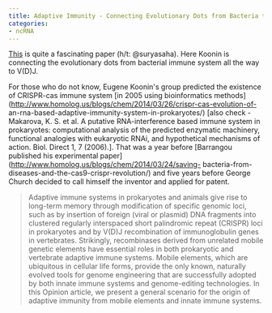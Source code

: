 ```yaml
---
title: Adaptive Immunity - Connecting Evolutionary Dots from Bacteria to Mammals
categories:
- ncRNA
---
```

[This](http://www.nature.com/nrg/journal/v16/n3/abs/nrg3859.html) is quite a
fascinating paper (h/t: @suryasaha). Here Koonin is connecting the
evolutionary dots from bacterial immune system all the way to V(D)J.
<!--more-->

For those who do not know, Eugene Koonin's group predicted the existence of
CRISPR-cas immune system [in 2005 using bioinformatics
methods](http://www.homolog.us/blogs/chem/2014/03/26/crispr-cas-evolution-of-
an-rna-based-adaptive-immunity-system-in-prokaryotes/) [also check - Makarova,
K. S. et al. A putative RNA-interference based immune system in prokaryotes:
computational analysis of the predicted enzymatic machinery, functional
analogies with eukaryotic RNAi, and hypothetical mechanisms of action. Biol.
Direct 1, 7 (2006).]. That was a year before [Barrangou published his
experimental paper](http://www.homolog.us/blogs/chem/2014/03/24/saving-
bacteria-from-diseases-and-the-cas9-crispr-revolution/) and five years before
George Church decided to call himself the inventor and applied for patent.

> Adaptive immune systems in prokaryotes and animals give rise to long-term
memory through modification of specific genomic loci, such as by insertion of
foreign (viral or plasmid) DNA fragments into clustered regularly interspaced
short palindromic repeat (CRISPR) loci in prokaryotes and by V(D)J
recombination of immunoglobulin genes in vertebrates. Strikingly, recombinases
derived from unrelated mobile genetic elements have essential roles in both
prokaryotic and vertebrate adaptive immune systems. Mobile elements, which are
ubiquitous in cellular life forms, provide the only known, naturally evolved
tools for genome engineering that are successfully adopted by both innate
immune systems and genome-editing technologies. In this Opinion article, we
present a general scenario for the origin of adaptive immunity from mobile
elements and innate immune systems.


